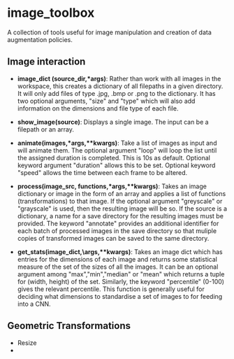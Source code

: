 # image_toolbox

A collection of tools useful for image manipulation and creation of data augmentation policies. 

## Image interaction

- **image_dict (source_dir,\*args)**: Rather than work with all images in the workspace, this creates a dictionary of all filepaths in a given directory. It will only add files of type .jpg, .bmp or .png to the dictionary. It has two optional arguments, "size" and "type" which will also add information on the dimensions and file type of each file.

- **show_image(source)**: Displays a single image. The input can be a filepath or an array. 

- **animate(images,\*args,\**kwargs)**: Take a list of images as input and will animate them. The optional argument "loop" will loop the list until the assigned duration is completed. This is 10s as default. Optional keyword argument "duration" allows this to be set. Optional keyword "speed" allows the time between each frame to be altered. 

- **process(image_src, functions,\*args,\**kwargs)**: Takes an image dictionary or image in the form of an array and applies a list of functions (transformations) to that image. If the optional argument "greyscale" or "grayscale" is used, then the resulting image will be so. If the source is a dictionary, a name for a save directory for the resulting images must be provided. The keyword "annotate" provides an additional identifier for each batch of processed images in the save directory so that muliple copies of transformed images can be saved to the same directory.

- **get_stats(image_dict,\args,\**kwargs)**: Takes an image dict which has entries for the dimensions of each image and returns some statistical measure of the set of the sizes of all the images. It can be an optional argument among "max","min","median" or "mean" which returns a tuple for (width, height) of the set. Similarly, the keyword "percentile" (0-100) gives the relevant percentile. This function is generally useful for deciding what dimensions to standardise a set of images to for feeding into a CNN.

## Geometric Transformations

- Resize
- 


